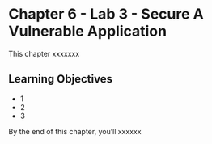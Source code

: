 # Chapter 6 - Lab 3 - Secure A Vulnerable Application

This chapter xxxxxxx

## Learning Objectives

- 1
- 2
- 3

By the end of this chapter, you’ll xxxxxx